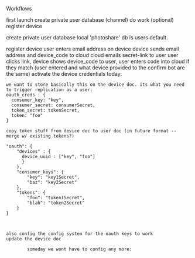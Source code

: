 Workflows

first launch
    create private user database (channel)
    do work
    (optional) register device

create private user database
    local 'photoshare' db is users default.

register device
    user enters email address on device
    device sends email address and device_code to cloud
    cloud emails secret-link to user
    user clicks link, device shows device_code to user, user enters code into cloud
    if they match (user entered and what device provided to the confirm bot are the same)
        activate the device credentials
            today:

    we want to store basically this on the device doc. its what you need
    to trigger replication as a user:
    oauth_creds : {
      consumer_key: "key",
      consumer_secret: consumerSecret,
      token_secret: tokenSecret,
      token: "foo"
    }
    
    copy token stuff from device doc to user doc (in future format -- merge w/ existing tokens?)
    
    "oauth": {
        "devices" : {
          device_uuid : ["key", "foo"]
          }
        },
        "consumer_keys": {
            "key": "key1Secret",
            "baz": "key2Secret"
        },
        "tokens": {
            "foo": "token1Secret",
            "blah": "token2Secret"
        }
    }


    
    also config the config system for the oauth keys to work
    update the device doc
            
            someday we wont have to config any more:
